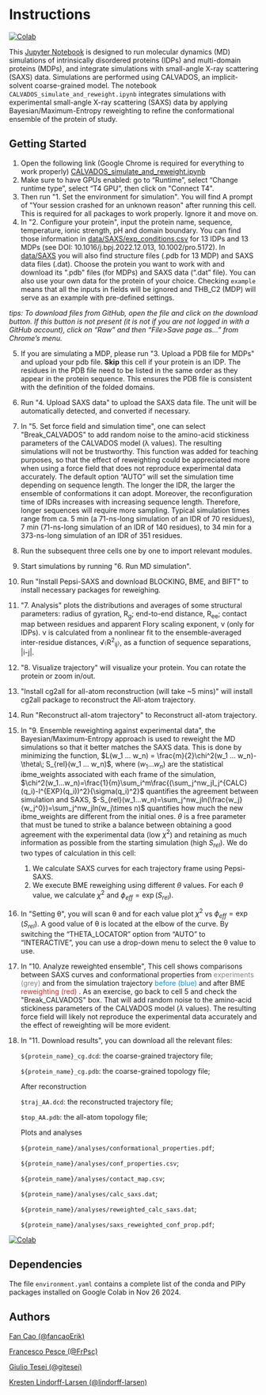 # Instructions

[![Colab](https://colab.research.google.com/assets/colab-badge.svg)](https://colab.research.google.com/github/KULL-Centre/ColabCALVADOS/blob/main/simulate_and_reweight/CALVADOS_simulate_and_reweight.ipynb)

This [Jupyter Notebook](https://colab.research.google.com/github/KULL-Centre/ColabCALVADOS/blob/main/simulate_and_reweight/CALVADOS_simulate_and_reweight.ipynb) is designed to run molecular dynamics (MD) simulations of intrinsically disordered proteins (IDPs) and multi-domain proteins (MDPs), and integrate simulations with small-angle X-ray scattering (SAXS) data. Simulations are performed using CALVADOS, an implicit-solvent coarse-grained model. 
The notebook `CALVADOS_simulate_and_reweight.ipynb` integrates simulations with experimental small-angle X-ray scattering (SAXS) data by applying Bayesian/Maximum-Entropy reweighting to refine the conformational ensemble of the protein of study.

## Getting Started

1. Open the following link (Google Chrome is required for everything to work properly) [CALVADOS_simulate_and_reweight.ipynb](https://colab.research.google.com/github/KULL-Centre/ColabCALVADOS/blob/main/simulate_and_reweight/CALVADOS_simulate_and_reweight.ipynb)
2. Make sure to have GPUs enabled: go to “Runtime”, select “Change runtime type”, select “T4 GPU”, then click on "Connect T4".
3. Then run "1. Set the environment for simulation". You will find A prompt of "Your session crashed for an unknown reason" after running this cell. This is required for all packages to work properly. Ignore it and move on.
4. In "2. Configure your protein", input the protein name, sequence, temperature, ionic strength, pH and domain boundary. You can find those information in [data/SAXS/exp_conditions.csv](https://github.com/KULL-Centre/ColabCALVADOS/blob/main/data/SAXS/exp_conditions.csv) for 13 IDPs and 13 MDPs (see DOI: 10.1016/j.bpj.2022.12.013, 10.1002/pro.5172). In [data/SAXS](https://github.com/KULL-Centre/ColabCALVADOS/tree/main/data/SAXS) you will also find structure files (.pdb for 13 MDP) and SAXS data files (.dat). Choose the protein you want to work with and download its ".pdb" files (for MDPs) and SAXS data (“.dat” file). You can also use your own data for the protein of your choice. Checking `example` means that all the inputs in fields will be ignored and THB_C2 (MDP) will serve as an example with pre-defined settings.

*tips: To download files from GitHub, open the file and click on the download button. If this button is not present (it is not if you are not logged in with a GitHub account), click on “Raw” and then “File>Save page as…” from Chrome’s menu.*

5. If you are simulating a MDP, please run "3. Upload a PDB file for MDPs" and upload your pdb file. **Skip** this cell if your protein is an IDP. The residues in the PDB file need to be listed in the same order as they appear in the protein sequence. This ensures the PDB file is consistent with the definition of the folded domains. 
6. Run "4. Upload SAXS data" to upload the SAXS data file. The unit will be automatically detected, and converted if necessary.
7. In "5. Set force field and simulation time", one can select "Break_CALVADOS" to add random noise to the amino-acid stickiness parameters of the CALVADOS model (λ values). The resulting simulations will not be trustworthy. This function was added for teaching purposes, so that the effect of reweighting could be appreciated more when using a force field that does not reproduce experimental data accurately. The default option “AUTO” will set the simulation time depending on sequence length. The longer the IDR, the larger the ensemble of conformations it can adopt. Moreover, the reconfiguration time of IDRs increases with increasing sequence length. Therefore, longer sequences will require more sampling. Typical simulation times range from ca. 5 min (a 71-ns-long simulation of an IDR of 70 residues), 7 min (71-ns-long simulation of an IDR of 140 residues), to 34 min for a 373-ns-long simulation of an IDR of 351 residues.
8. Run the subsequent three cells one by one to import relevant modules.
9. Start simulations by running "6. Run MD simulation".
10. Run "Install Pepsi-SAXS and download BLOCKING, BME, and BIFT" to install necessary packages for reweighing.
11. "7. Analysis" plots the distributions and averages of some structural parameters: radius of gyration, R<sub>g</sub>; end-to-end distance, R<sub>ee</sub>; contact map between residues and apparent Flory scaling exponent, ν (only for IDPs). ν is calculated from a nonlinear fit to the ensemble-averaged inter-residue distances, &#8730;&#9001;R<sup>2</sup><sub>ij</sub>&#9002;, as a function of sequence separations, |i-j|.
12. "8. Visualize trajectory" will visualize your protein. You can rotate the protein or zoom in/out.
13. "Install cg2all for all-atom reconstruction (will take ~5 mins)" will install cg2all package to reconstruct the All-atom trajectory.
14. Run "Reconstruct all-atom trajectory" to Reconstruct all-atom trajectory.
15. In "9. Ensemble reweighting against experimental data", the Bayesian/Maximum-Entropy approach is used to reweight the MD simulations so that it better matches the SAXS data. This is done by minimizing the function, $L(w_1 ... w_n) = \frac{m}{2}\chi^2(w_1 ... w_n)-\theta\; S_{rel}(w_1 ... w_n)$, where $(w_1 ... w_n)$ are the statistical ibme_weights associated with each frame of the simulation, $\chi^2(w_1...w_n)=\frac{1}{m}\sum_i^m\frac{(\sum_j^nw_jI_j^{CALC}(q_i)-I^{EXP}(q_i))^2}{\sigma(q_i)^2}$ quantifies the agreement between simulation and SAXS, $-S_{rel}(w_1...w_n)=\sum_j^nw_jln(\frac{w_j}{w_j^0})=\sum_j^nw_jln(w_j\times n)$ quantifies how much the new ibme_weights are different from the initial ones. $\theta$ is a free parameter that must be tuned to strike a balance between obtaining a good agreement with the experimental data (low $\chi^2$) and retaining as much information as possible from the starting simulation (high $S_{rel}$). We do two types of calculation in this cell:
    1. We calculate SAXS curves for each trajectory frame using Pepsi-SAXS.
    2. We execute BME reweighing using different $\theta$ values. For each $\theta$ value, we calculate $\chi^2$ and $\phi_{eff}=\exp(S_{rel})$.
16. In "Setting θ", you will scan θ and for each value plot $\chi^2$ vs $\phi_{eff}=\exp(S_{rel})$. A good value of θ is located at the elbow of the curve. By switching the “THETA_LOCATOR” option from “AUTO” to “INTERACTIVE”, you can use a drop-down menu to select the θ value to use.
17. In "10. Analyze reweighted ensemble", This cell shows comparisons between SAXS curves and conformational properties from <font color='#808080'>experiments (grey) </font> and from the simulation trajectory <font color='#058ED9'>before (blue) </font> and after BME <font color='#d42828'>reweighting (red) </font>. As an exercise, go back to cell 5 and check the "Break_CALVADOS" box. That will add random noise to the amino-acid stickiness parameters of the CALVADOS model ($\lambda$ values). The resulting force field will likely not reproduce the experimental data accurately and the effect of reweighting will be more evident. 
18. In "11. Download results", you can download all the relevant files:

    `${protein_name}_cg.dcd`: the coarse-grained trajectory file;

    `${protein_name}_cg.pdb`: the coarse-grained topology file;
    
    After reconstruction
    
    `$traj_AA.dcd`: the reconstructed trajectory file;
    
    `$top_AA.pdb`: the all-atom topology file;
    
    Plots and analyses
    
    `${protein_name}/analyses/conformational_properties.pdf`;
    
    `${protein_name}/analyses/conf_properties.csv`;
    
    `${protein_name}/analyses/contact_map.csv`;
    
    `${protein_name}/analyses/calc_saxs.dat`;
    
    `${protein_name}/analyses/reweighted_calc_saxs.dat`;
    
    `${protein_name}/analyses/saxs_reweighted_conf_prop.pdf`;





[![Colab](https://colab.research.google.com/assets/colab-badge.svg)](https://colab.research.google.com/github/KULL-Centre/ColabCALVADOS/blob/main/simulate_and_reweight/CALVADOS_simulate_and_reweight.ipynb)

## Dependencies

The file `environment.yaml` contains a complete list of the conda and PIPy packages installed on Google Colab in Nov 26 2024.

## Authors

[Fan Cao (@fancaoErik)](https://github.com/fancaoErik)

[Francesco Pesce (@FrPsc)](https://github.com/FrPsc)

[Giulio Tesei (@gitesei)](https://github.com/gitesei)

[Kresten Lindorff-Larsen (@lindorff-larsen)](https://github.com/lindorff-larsen)

